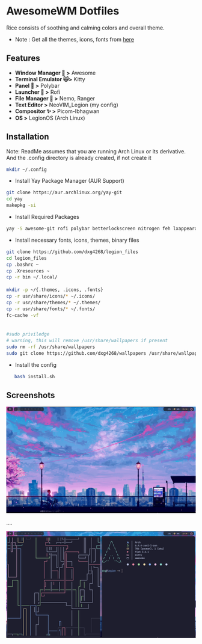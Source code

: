 
# AwesomeWM Dotfiles

Rice consists of soothing and calming colors and overall theme.

- Note : Get all the themes, icons, fonts from  [here](https://www.github.com/dxg4268/legion_files)


## Features

- **Window Manager 🎨 >** Awesome
- **Terminal Emulator 🐱>** Kitty
- **Panel 🍧 >** Polybar
- **Launcher 🚀 >** Rofi
- **File Manager 📂 >** Nemo, Ranger
- **Text Editor >** NeoVIM_Legion (my config)
- **Compositor ✨ >** Picom-Ibhagwan
- **OS >** LegionOS (Arch Linux)

## Installation

Note: ReadMe assumes that you are running Arch Linux or its derivative. And the .config directory is already created, if not create it 

```bash
mkdir ~/.config
```


* Install Yay Package Manager (AUR Support)
 ```bash
git clone https://aur.archlinux.org/yay-git
cd yay
makepkg -si
 ```

* Install Required Packages

```bash
yay -S awesome-git rofi polybar betterlockscreen nitrogen feh lxappearance kitty ttf-sarasa-gothic picom-ibhagwan-git zsh zsh-syntax-highlighting nemo arc-gtk-theme zsh-autosuggestions starship zsh-history-substring-search pkgfile fzf unzip ttf-liberation ttf-dejavu ttf-indic-otf dunst --needed 
```
  
* Install necessary fonts, icons, themes, binary files
 ```bash
git clone https://github.com/dxg4268/legion_files
cd legion_files
cp .bashrc ~
cp .Xresources ~
cp -r bin ~/.local/

mkdir -p ~/{.themes, .icons, .fonts}
cp -r usr/share/icons/* ~/.icons/
cp -r usr/share/themes/* ~/.themes/
cp -r usr/share/fonts/* ~/.fonts/
fc-cache -vf


#sudo priviledge
# warning, this will remove /usr/share/wallpapers if present
sudo rm -rf /usr/share/wallpapers
sudo git clone https://github.com/dxg4268/wallpapers /usr/share/wallpapers
```

* Install the config
```bash
   bash install.sh 
```


## Screenshots

![App Screenshot](https://raw.githubusercontent.com/dxg4268/Awesome-Dots/64d0160402bba08946cee03a82df301899f5ee4e/screenshots/003.png)

....

![App Screenshot](https://raw.githubusercontent.com/dxg4268/Awesome-Dots/main/screenshots/002.png)

